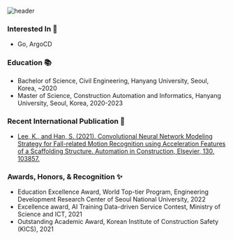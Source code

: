 ![header](https://capsule-render.vercel.app/api?type=rect&color=auto&height=150&section=header&text=Kangho%20Lee&fontSize=80)
<!--
  <img src='https://img.shields.io/badge/c-%2300599C.svg?style=for-the-badge&logo=c&logoColor=white'/>
  <img src='https://img.shields.io/badge/python-3670A0?style=for-the-badge&logo=python&logoColor=ffdd54'/>
  <img src='https://img.shields.io/badge/django-%23092E20.svg?style=for-the-badge&logo=django&logoColor=white'/> 
  <img src='https://img.shields.io/badge/DJANGO-REST-ff1709?style=for-the-badge&logo=django&logoColor=white&color=ff1709&labelColor=gray'/>
-->

### Interested In 🔭
* Go, ArgoCD

### Education :books:
* Bachelor of Science, Civil Engineering, Hanyang University, Seoul, Korea, ~2020
* Master of Science, Construction Automation and Informatics, Hanyang University, Seoul, Korea, 2020-2023

### Recent International Publication :bookmark_tabs:
* [Lee, K., and Han, S. (2021). Convolutional Neural Network Modeling Strategy for Fall-related Motion Recognition using Acceleration Features of a Scaffolding Structure. Automation in Construction, Elsevier, 130, 103857.](https://www.sciencedirect.com/science/article/pii/S0926580521003083)

### Awards, Honors, & Recognition ✨
* Education Excellence Award, World Top-tier Program, Engineering Development Research Center of Seoul National University, 2022
* Excellence award, AI Training Data-driven Service Contest, Ministry of Science and ICT, 2021
* Outstanding Academic Award, Korean Institute of Construction Safety (KICS), 2021

<!--
**kvngho/kvngho** is a ✨ _special_ ✨ repository because its `README.md` (this file) appears on your GitHub profile.

Here are some ideas to get you started:

- 🔭 I’m currently working on ...
- 🌱 I’m currently learning ...
- 👯 I’m looking to collaborate on ...
- 🤔 I’m looking for help with ...
- 💬 Ask me about ...
- 📫 How to reach me: ...
- 😄 Pronouns: ...
- ⚡ Fun fact: ...
-->
